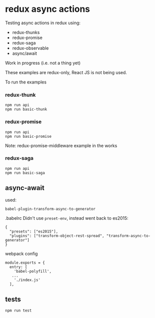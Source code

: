 # redux async actions

Testing async actions in redux using:
- redux-thunks
- redux-promise
- redux-saga
- redux-observable
- async/await

Work in progress (i.e. not a thing yet)

These examples are redux-only, React JS is not being used.

To run the examples

### redux-thunk

```
npm run api
npm run basic-thunk
```


### redux-promise

```
npm run api
npm run basic-promise
```

Note: redux-promise-middleware example in the works



### redux-saga

```
npm run api
npm run basic-saga
```


## async-await

used:

```
babel-plugin-transform-async-to-generator
```

.babelrc
Didn't use `preset-env`, instead went back to es2015:

```
{
  "presets": ["es2015"],
  "plugins": ["transform-object-rest-spread", "transform-async-to-generator"]
}
```

webpack config

```
module.exports = {
  entry: [
    'babel-polyfill',
   ...
    './index.js'
  ],
```

## tests

```
npm run test
```